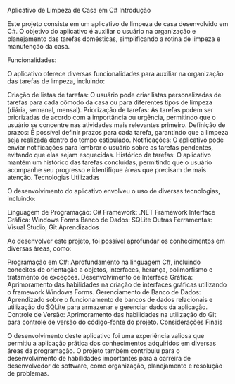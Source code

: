 Aplicativo de Limpeza de Casa em C#
Introdução

Este projeto consiste em um aplicativo de limpeza de casa desenvolvido em C#. O objetivo do aplicativo é auxiliar o usuário na organização e planejamento das tarefas domésticas, simplificando a rotina de limpeza e manutenção da casa.

Funcionalidades:

O aplicativo oferece diversas funcionalidades para auxiliar na organização das tarefas de limpeza, incluindo:

Criação de listas de tarefas: O usuário pode criar listas personalizadas de tarefas para cada cômodo da casa ou para diferentes tipos de limpeza (diária, semanal, mensal).
Priorização de tarefas: As tarefas podem ser priorizadas de acordo com a importância ou urgência, permitindo que o usuário se concentre nas atividades mais relevantes primeiro.
Definição de prazos: É possível definir prazos para cada tarefa, garantindo que a limpeza seja realizada dentro do tempo estipulado.
Notificações: O aplicativo pode enviar notificações para lembrar o usuário sobre as tarefas pendentes, evitando que elas sejam esquecidas.
Histórico de tarefas: O aplicativo mantém um histórico das tarefas concluídas, permitindo que o usuário acompanhe seu progresso e identifique áreas que precisam de mais atenção.
Tecnologias Utilizadas

O desenvolvimento do aplicativo envolveu o uso de diversas tecnologias, incluindo:

Linguagem de Programação: C#
Framework: .NET Framework
Interface Gráfica: Windows Forms
Banco de Dados: SQLite
Outras Ferramentas: Visual Studio, Git
Aprendizados

Ao desenvolver este projeto, foi possível aprofundar os conhecimentos em diversas áreas, como:

Programação em C#: Aprofundamento na linguagem C#, incluindo conceitos de orientação a objetos, interfaces, herança, polimorfismo e tratamento de exceções.
Desenvolvimento de Interface Gráfica: Aprimoramento das habilidades na criação de interfaces gráficas utilizando o framework Windows Forms.
Gerenciamento de Banco de Dados: Aprendizado sobre o funcionamento de bancos de dados relacionais e utilização do SQLite para armazenar e gerenciar dados da aplicação.
Controle de Versão: Aprimoramento das habilidades na utilização do Git para controle de versão do código-fonte do projeto.
Considerações Finais

O desenvolvimento deste aplicativo foi uma experiência valiosa que permitiu a aplicação prática dos conhecimentos adquiridos em diversas áreas da programação. O projeto também contribuiu para o desenvolvimento de habilidades importantes para a carreira de desenvolvedor de software, como organização, planejamento e resolução de problemas.
